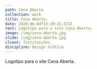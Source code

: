 ```yaml
---
path: Cena Aberta
collection: work
title: Cena Aberta.
date: 2020-06-04T13:39:15.572Z
text: Logotipo para o site Cena Aberta.
image: /img/cena-aberta.jpg
slide: /img/cena-aberta.jpg
client: Instituições
discipline: Design Gráfico
---
```

Logotipo para o site Cena Aberta.
